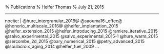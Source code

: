 % Publications
% Helfer Thomas
% July 21, 2015

---
nocite: |
	@hure_intergranular_2016@
	@saouma16:_effec@
	@honorio_multiscale_2016@
	@helfer_implantation_2015
	@helfer_extension_2015
	@helfer_introducing_2015
	@ramiere_iterative_2015
	@salvo_experimental_2015
	@salvo_experimental_2015-1
	@hure_warm_2015
	@sercombe_2d_2015
	@bary_numerical_2015
	@petry_advanced_2015
	@soulacroix_aging_2014
	@helfer_fuel_2009
...
